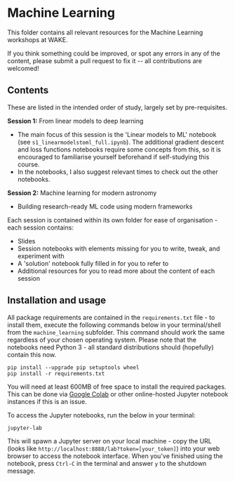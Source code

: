 Machine Learning
===
This folder contains all relevant resources for the Machine Learning workshops at WAKE.

If you think something could be improved, or spot any errors in any of the content, please submit a pull request to fix 
it -- all contributions are welcomed!

Contents
---
These are listed in the intended order of study, largely set by pre-requisites.

**Session 1:** From linear models to deep learning
- The main focus of this session is the 'Linear models to ML' notebook (see `s1_linearmodelstoml_full.ipynb`).
  The additional gradient descent and loss functions notebooks require some concepts from this, so it is encouraged to
  familiarise yourself beforehand if self-studying this course.
- In the notebooks, I also suggest relevant times to check out the other notebooks.

**Session 2:** Machine learning for modern astronomy
- Building research-ready ML code using modern frameworks

Each session is contained within its own folder for ease of organisation - each session contains:
- Slides 
- Session notebooks with elements missing for you to write, tweak, and experiment with
- A 'solution' notebook fully filled in for you to refer to
- Additional resources for you to read more about the content of each session

Installation and usage
---
All package requirements are contained in the `requirements.txt` file - to install them, execute the following commands
below in your terminal/shell from the `machine_learning` subfolder. 
This command should work the same regardless of your chosen operating system.
Please note that the notebooks need Python 3 - all standard distributions should (hopefully) contain this now.

```shell
pip install --upgrade pip setuptools wheel
pip install -r requirements.txt
```
You will need at least 600MB of free space to install the required packages. This can be done via 
[Google Colab](https://research.google.com/colaboratory/) or other online-hosted Jupyter notebook instances if this is 
an issue.

To access the Jupyter notebooks, run the below in your terminal:
```shell
jupyter-lab
```
This will spawn a Jupyter server on your local machine - copy the URL (looks like 
`http://localhost:8888/lab?token=[your_token]`) into your web browser to access the notebook interface.
When you've finished using the notebook, press `Ctrl-C` in the terminal and answer `y` to the shutdown message.
